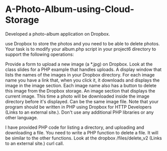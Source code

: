 # A-Photo-Album-using-Cloud-Storage
Developed a photo-album application on Dropbox.

use Dropbox to store the photos and you need to be able to delete photos. Your task is to modify your album.php script in your project6 directory to support the following operations:

Provide a form to upload a new image (a *.jpg) on Dropbox. Look at the class slides for a PHP example that handles uploads.
A display window that lists the names of the images in your Dropbox directory. For each image name you have a link that, when you click it, it downloads and displays the image in the image section. Each image name also has a button to delete this image from the Dropbox storage.
An image section that displays the current image. This time a photo will be downloaded inside the image directory before it's displayed. Can be the same image file.
Note that your program should be written in PHP using Dropbox for HTTP Developers (Links to an external site.). Don't use any additional PHP libraries or any other language.

I have provided PHP code for listing a directory, and uploading and downloading a file. You need to write a PHP function to delete a file. It will be similar to the other functions. Look at the dropbox /files/delete_v2 (Links to an external site.) curl call.
